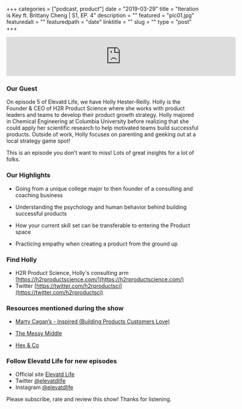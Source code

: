 +++
categories = ["podcast, product"]
date = "2019-03-29"
title = "Iteration is Key ft. Brittany Cheng | S1, EP. 4"
description = ""
featured = "pic01.jpg"
featuredalt = ""
featuredpath = "date"
linktitle = ""
slug = ""
type = "post"
+++

<iframe src="https://anchor.fm/elevatdlife/embed/episodes/The-life-of-an-IBM-Watson-Product-Manager-e46ush" height="102px" width="600px" frameborder="0" scrolling="no"></iframe>

### Our Guest

On episode 5 of Elevatd Life, we have Holly Hester-Reilly. Holly is the Founder & CEO of H2R Product Science where she works with product leaders and teams to develop their product growth strategy. Holly majored in Chemical Engineering at Columbia University before realizing that she could apply her scientific research to help motivated teams build successful products. Outside of work, Holly focuses on parenting and geeking out at a local strategy game spot!

This is an episode you don’t want to miss! Lots of great insights for a lot of folks.

### Our Highlights

- Going from a unique college major to then founder of a consulting and coaching business

- Understanding the psychology and human behavior behind building successful products

- How your current skill set can be transferable to entering the Product space

- Practicing empathy when creating a product from the ground up

### Find Holly

- H2R Product Science, Holly's consulting arm [https://h2rproductscience.com/](https://h2rproductscience.com/)
- Twitter [https://twitter.com/h2rproductsci](https://twitter.com/h2rproductsci)

### Resources mentioned during the show

- [Marty Cagan’s - Inspired (Building Products Customers Love)](https://amzn.to/2I2JNZt)

- [The Messy Middle](https://amzn.to/2VlhBUB)

- [Hex & Co](http://hexnyc.com/)

### Follow Elevatd Life for new episodes

- Official site [Elevatd Life](https://elevatdlife.com)
- Twitter [@elevatdlife](https://twitter.com/elevatdlife)
- Instagram [@elevatdlife](https://instagram.com/elevatdlife)

Please subscribe, rate and review this show! Thanks for listening.
